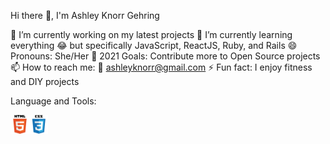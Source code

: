 Hi there 👋, I'm Ashley Knorr Gehring

🔭 I’m currently working on my latest projects
🌱 I’m currently learning everything 😂 but specifically JavaScript, ReactJS, Ruby, and Rails
😄 Pronouns: She/Her
🥅 2021 Goals: Contribute more to Open Source projects
📫 How to reach me: 📧 ashleyknorr@gmail.com
⚡ Fun fact: I enjoy fitness and DIY projects

Language and Tools:

<img align="left" alt="HTML5" width="30px" src="https://raw.githubusercontent.com/github/explore/80688e429a7d4ef2fca1e82350fe8e3517d3494d/topics/html/html.png" />
<img align="left" alt="HTML5" width="30px" src="https://raw.githubusercontent.com/github/explore/80688e429a7d4ef2fca1e82350fe8e3517d3494d/topics/css/css.png" />
